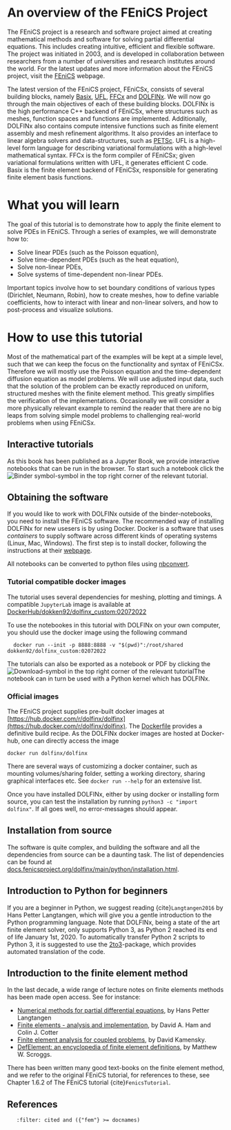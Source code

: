 # An overview of the FEniCS Project

The FEniCS project is a research and software project aimed at creating mathematical methods and software for solving partial differential equations. This includes creating intuitive, efficient and flexible software. The project was initiated in 2003, and is developed in collaboration between researchers from a number of universities and research institutes around the world. For the latest updates and more information about the FEniCS project, visit the [FEniCS](https://fenicsproject.org) webpage.

The latest version of the FEniCS project, FEniCSx, consists of several building blocks, namely [Basix](https://github.com/FEniCS/basix/), [UFL](https://github.com/FEniCS/ufl), [FFCx](https://github.com/FEniCS/ffcx) and [DOLFINx](https://github.com/FEniCS/dolfinx). We will now go through the main objectives of each of these building blocks. DOLFINx is the high performance C++ backend of FEniCSx, where structures such as meshes, function spaces and functions are implemented.
Additionally, DOLFINx also contains compute intensive functions such as finite element assembly and mesh refinement algorithms. It also provides an interface to linear algebra solvers and data-structures, such as [PETSc](https://www.mcs.anl.gov/petsc/). UFL is a high-level form language for describing variational formulations with a high-level mathematical syntax. FFCx is the form compiler of FEniCSx; given variational formulations written with UFL, it generates efficient C code. Basix is the finite element backend of FEniCSx, responsible for generating finite element basis functions.

# What you will learn

The goal of this tutorial is to demonstrate how to apply the finite element to solve PDEs in FEniCS. Through a series of examples, we will demonstrate how to:

- Solve linear PDEs (such as the Poisson equation),
- Solve time-dependent PDEs (such as the heat equation),
- Solve non-linear PDEs,
- Solve systems of time-dependent non-linear PDEs.

Important topics involve how to set boundary conditions of various types (Dirichlet, Neumann, Robin), how to create meshes, how to define variable coefficients, how to interact with linear and non-linear solvers, and how to post-process and visualize solutions.

# How to use this tutorial

Most of the mathematical part of the examples will be kept at a simple level, such that we can keep the focus on the functionality and syntax of FEniCSx. Therefore we will mostly use the Poisson equation and the time-dependent diffusion equation as model problems. We will use adjusted input data, such that the solution of the problem can be exactly reproduced on uniform, structured meshes with the finite element method. This greatly simplifies the verification of the implementations.
Occasionally we will consider a more physically relevant example to remind the reader that there are no big leaps from solving simple model problems to challenging real-world problems when using FEniCSx.

## Interactive tutorials
As this book has been published as a Jupyter Book, we provide interactive notebooks that can be run in the browser. To start such a notebook click the ![Binder symbol](binder.png)-symbol in the top right corner of the relevant tutorial.

## Obtaining the software

If you would like to work with DOLFINx outside of the binder-notebooks, you need to install the FEniCS software. 
The recommended way of installing DOLFINx for new usesers is by using Docker. 
Docker is a software that uses *containers* to supply software across different kinds of operating systems (Linux, Mac, Windows). The first step is to install docker, following the instructions at their [webpage](https://docs.docker.com/get-started/).

All notebooks can be converted to python files using [nbconvert](https://nbconvert.readthedocs.io/en/latest/).

### Tutorial compatible docker images
The tutorial uses several dependencies for meshing, plotting and timings. A compatible `JupyterLab` image is available at [DockerHub/dokken92/dolfinx_custom:02072022](https://hub.docker.com/r/dokken92/dolfinx_custom/tags)

To use the notebookes in this tutorial with DOLFINx on your own computer, you should use the docker image using the following command
```
  docker run --init -p 8888:8888 -v "$(pwd)":/root/shared dokken92/dolfinx_custom:02072022
```
The tutorials can also be exported as a notebook or PDF by clicking the ![Download](save.png)-symbol in the top right corner of the relevant tutorialThe notebook can in turn be used with a Python kernel which has DOLFINx.

### Official images

The FEniCS project supplies pre-built docker images at [https://hub.docker.com/r/dolfinx/dolfinx](https://hub.docker.com/r/dolfinx/dolfinx).
The [Dockerfile](https://github.com/FEniCS/dolfinx/blob/main/docker/Dockerfile)
provides a definitive build recipe. As the DOLFINx docker images are hosted at Docker-hub, one can directly access the image
```
docker run dolfinx/dolfinx
```
There are several ways of customizing a docker container, such as mounting volumes/sharing folder, setting a working directory, sharing graphical interfaces etc. See `docker run --help` for an extensive list.

Once you have installed DOLFINx, either by using docker or installing form source, you can test the installation by running `python3 -c "import dolfinx"`. If all goes well, no error-messages should appear.


## Installation from source
The software is quite complex, and building the software and all the dependencies from source can be a daunting task. The list of dependencies can be found at [docs.fenicsproject.org/dolfinx/main/python/installation.html](https://docs.fenicsproject.org/dolfinx/main/python/installation.html).

## Introduction to Python for beginners
If you are a beginner in Python, we suggest reading {cite}`Langtangen2016` by Hans Petter Langtangen, which will give you a gentle introduction to the Python programming language. Note that DOLFINx, being a state of the art finite element solver, only supports Python 3, as Python 2 reached its end of life January 1st, 2020. To automatically transfer Python 2 scripts to Python 3, it is suggested to use the [2to3](https://docs.python.org/3/library/2to3.html)-package, which provides automated translation of the code.


## Introduction to the finite element method
In the last decade, a wide range of lecture notes on finite elements methods has been made open access. See for instance:

- [Numerical methods for partial differential equations](http://hplgit.github.io/num-methods-for-PDEs/doc/web/index.html), by Hans Petter Langtangen
- [Finite elements - analysis and implementation](https://finite-element.github.io/), by David A. Ham and Colin J. Cotter
- [Finite element analysis for coupled problems](https://david-kamensky.eng.ucsd.edu/teaching/mae-207-fea-for-coupled-problems), by David Kamensky. 
- [DefElement: an encyclopedia of finite element definitions](https://defelement.com/), by Matthew W. Scroggs.

There has been written many good text-books on the finite element method, and we refer to the original FEniCS tutorial, for references to these, see Chapter 1.6.2 of The FEniCS tutorial  {cite}`FenicsTutorial`.

## References
```{bibliography}
   :filter: cited and ({"fem"} >= docnames)
```
